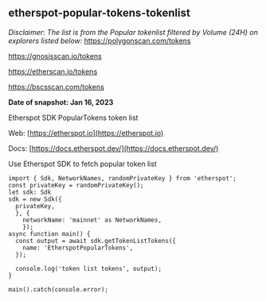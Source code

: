 ## etherspot-popular-tokens-tokenlist
*Disclaimer: 
The list is from the Popular tokenlist filtered by Volume (24H) on explorers listed below:*
https://polygonscan.com/tokens

https://gnosisscan.io/tokens

https://etherscan.io/tokens

https://bscsscan.com/tokens

**Date of snapshot: Jan 16, 2023**

Etherspot SDK PopularTokens token list

Web: [https://etherspot.io](https://etherspot.io)

Docs: [https://docs.etherspot.dev/](https://docs.etherspot.dev/)

Use Etherspot SDK to fetch popular token list

```
import { Sdk, NetworkNames, randomPrivateKey } from 'etherspot';
const privateKey = randomPrivateKey();
let sdk: Sdk
sdk = new Sdk({
  privateKey,
  }, {
    networkName: 'mainnet' as NetworkNames, 
    });
async function main() {
  const output = await sdk.getTokenListTokens({
    name: 'EtherspotPopularTokens',
  });

  console.log('token list tokens', output);
}

main().catch(console.error);
